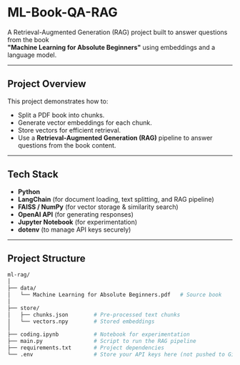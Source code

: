 

#  ML-Book-QA-RAG

A Retrieval-Augmented Generation (RAG) project built to answer questions from the book  
**"Machine Learning for Absolute Beginners"** using embeddings and a language model.

---

##  Project Overview
This project demonstrates how to:
- Split a PDF book into chunks.
- Generate vector embeddings for each chunk.
- Store vectors for efficient retrieval.
- Use a **Retrieval-Augmented Generation (RAG)** pipeline to answer questions from the book content.

---

##  Tech Stack
- **Python**
- **LangChain** (for document loading, text splitting, and RAG pipeline)
- **FAISS / NumPy** (for vector storage & similarity search)
- **OpenAI API** (for generating responses)
- **Jupyter Notebook** (for experimentation)
- **dotenv** (to manage API keys securely)

---

##  Project Structure
```bash
ml-rag/
│
├── data/
│   └── Machine Learning for Absolute Beginners.pdf   # Source book
│
├── store/
│   ├── chunks.json        # Pre-processed text chunks
│   └── vectors.npy        # Stored embeddings
│
├── coding.ipynb           # Notebook for experimentation
├── main.py                # Script to run the RAG pipeline
├── requirements.txt       # Project dependencies
└── .env                   # Store your API keys here (not pushed to GitHub)
